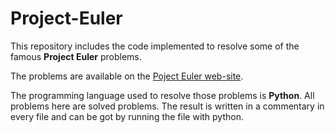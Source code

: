 # Project-Euler

This repository includes the code implemented to resolve some of the famous **Project Euler** problems.

The problems are available on the [Poject Euler web-site](https://projecteuler.net/).

The programming language used to resolve those problems is **Python**.
All problems here are solved problems. The result is written in a commentary in every file and can be got by running the file with python.
